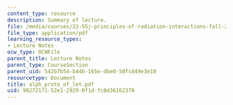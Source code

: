 ```yaml
---
content_type: resource
description: Summary of lecture.
file: /media/courses/22-55j-principles-of-radiation-interactions-fall-2004/9827217152e129290f1dfc0d36162370_alph_proto_of_let.pdf
file_type: application/pdf
learning_resource_types:
- Lecture Notes
ocw_type: OCWFile
parent_title: Lecture Notes
parent_type: CourseSection
parent_uid: 542b7b54-b44b-165e-dbe0-50fcd49e3e10
resourcetype: Document
title: alph_proto_of_let.pdf
uid: 98272171-52e1-2929-0f1d-fc0d36162370
---
```

